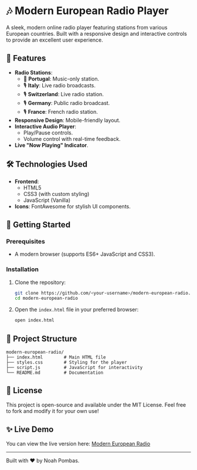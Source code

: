 
# 🎶 Modern European Radio Player

A sleek, modern online radio player featuring stations from various European countries. Built with a responsive design and interactive controls to provide an excellent user experience.

## 🌟 Features
- **Radio Stations**:
  - 🎵 **Portugal**: Music-only station.
  - 🎙️ **Italy**: Live radio broadcasts.
  - 🎙️ **Switzerland**: Live radio station.
  - 🎙️ **Germany**: Public radio broadcast.
  - 🎙️ **France**: French radio station.
- **Responsive Design**: Mobile-friendly layout.
- **Interactive Audio Player**:
  - Play/Pause controls.
  - Volume control with real-time feedback.
- **Live "Now Playing" Indicator**.

## 🛠️ Technologies Used
- **Frontend**:
  - HTML5
  - CSS3 (with custom styling)
  - JavaScript (Vanilla)
- **Icons**: FontAwesome for stylish UI components.

## 🚀 Getting Started

### Prerequisites
- A modern browser (supports ES6+ JavaScript and CSS3).

### Installation
1. Clone the repository:
   ```bash
   git clone https://github.com/<your-username>/modern-european-radio.git
   cd modern-european-radio
   ```
2. Open the `index.html` file in your preferred browser:
   ```bash
   open index.html
   ```

## 📂 Project Structure
```plaintext
modern-european-radio/
├── index.html        # Main HTML file
├── styles.css        # Styling for the player
├── script.js         # JavaScript for interactivity
└── README.md         # Documentation
```

## 📄 License
This project is open-source and available under the MIT License. Feel free to fork and modify it for your own use!

## ✨ Live Demo
You can view the live version here: [Modern European Radio](https://radio.noahpombas.ch)

---

Built with ❤️ by Noah Pombas.
